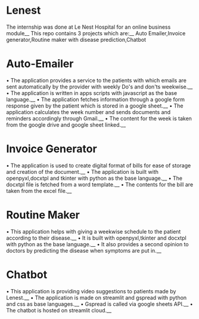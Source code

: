 # Lenest
The internship was done at Le Nest Hospital for an online business module__ 
This repo contains 3 projects which are:__
Auto Emailer,Invoice generator,Routine maker with disease prediction,Chatbot

# Auto-Emailer
•	The application provides a service to the patients with which emails are sent automatically by the provider with weekly Do's and don'ts weekwise.__
•	The application is written in apps scripts with javascript as the base language.__
•	The application fetches information through a google form response given by the patient which is stored in a google sheet.__
•	The application calculates the week number and sends documents and reminders accordingly through Gmail.__
•	The content for the week is taken from the google drive and google sheet linked.__

# Invoice Generator
•	The application is used to create digital format of bills for ease of storage and creation of the document.__
•	The application is built with openpyxl,docxtpl and tkinter with python as the base language.__
•	The docxtpl file is fetched from a word template.__
•	The contents for the bill are taken from the excel file.__

# Routine Maker
•	This application helps with giving a weekwise schedule to the patient according to their disease.__
•	It is built with openpyxl,tkinter and docxtpl with python as the base language.__
•	It also provides a second opinion to doctors by predicting the disease when symptoms are put in.__


# Chatbot
•	This application is providing video suggestions to patients made by Lenest.__
•	The application is made on streamlit and gspread with python and css as base languages.__
•	Gspread is called via google sheets API.__
•	The chatbot is hosted on streamlit cloud.__

